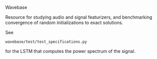 Wavebase

Resource for studying audio and signal featurizers, 
and benchmarking convergence of random initializations
to exact solutions.

See
```
wavebase/test/test_specifications.py
```
for the LSTM that computes the power spectrum of the signal.
